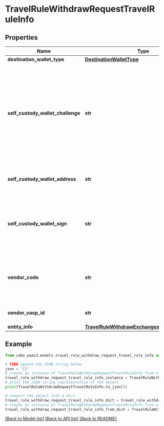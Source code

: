 # TravelRuleWithdrawRequestTravelRuleInfo


## Properties

Name | Type | Description | Notes
------------ | ------------- | ------------- | -------------
**destination_wallet_type** | [**DestinationWalletType**](DestinationWalletType.md) |  | 
**self_custody_wallet_challenge** | **str** | The message obtained from the &#x60;Retrieve transaction limitations&#x60; operation. This message is used to verify wallet ownership through signing. | 
**self_custody_wallet_address** | **str** | The address of the self-custody wallet. | 
**self_custody_wallet_sign** | **str** | The signature created by signing the challenge message with the wallet&#39;s private key. | 
**vendor_code** | **str** | The vendor code of the exchange or virtual asset service provider (VASP). | 
**vendor_vasp_id** | **str** | The unique identifier of the VASP. | 
**entity_info** | [**TravelRuleWithdrawExchangesOrVASPEntityInfo**](TravelRuleWithdrawExchangesOrVASPEntityInfo.md) |  | 

## Example

```python
from cobo_waas2.models.travel_rule_withdraw_request_travel_rule_info import TravelRuleWithdrawRequestTravelRuleInfo

# TODO update the JSON string below
json = "{}"
# create an instance of TravelRuleWithdrawRequestTravelRuleInfo from a JSON string
travel_rule_withdraw_request_travel_rule_info_instance = TravelRuleWithdrawRequestTravelRuleInfo.from_json(json)
# print the JSON string representation of the object
print(TravelRuleWithdrawRequestTravelRuleInfo.to_json())

# convert the object into a dict
travel_rule_withdraw_request_travel_rule_info_dict = travel_rule_withdraw_request_travel_rule_info_instance.to_dict()
# create an instance of TravelRuleWithdrawRequestTravelRuleInfo from a dict
travel_rule_withdraw_request_travel_rule_info_from_dict = TravelRuleWithdrawRequestTravelRuleInfo.from_dict(travel_rule_withdraw_request_travel_rule_info_dict)
```
[[Back to Model list]](../README.md#documentation-for-models) [[Back to API list]](../README.md#documentation-for-api-endpoints) [[Back to README]](../README.md)


